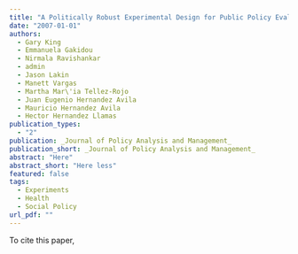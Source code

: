 ```yaml
---
title: "A Politically Robust Experimental Design for Public Policy Evaluation, with Application to the Mexican Universal Health Insurance Program"
date: "2007-01-01"
authors:
  - Gary King
  - Emmanuela Gakidou
  - Nirmala Ravishankar
  - admin
  - Jason Lakin
  - Manett Vargas
  - Martha Mar\'ia Tellez-Rojo
  - Juan Eugenio Hernandez Avila
  - Mauricio Hernandez Avila
  - Hector Hernandez Llamas
publication_types:
  - "2"
publication: _Journal of Policy Analysis and Management_
publication_short: _Journal of Policy Analysis and Management_
abstract: "Here"
abstract_short: "Here less"
featured: false
tags:
  - Experiments
  - Health
  - Social Policy
url_pdf: ""
---
```

To cite this paper, 
